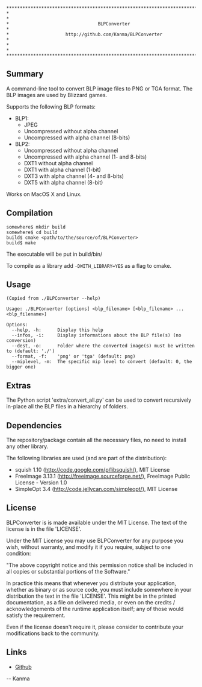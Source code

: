 	********************************************************************************
	*                                                                              *
	*                                 BLPConverter                                 *
	*                     http://github.com/Kanma/BLPConverter                     *
	*                                                                              *
	********************************************************************************

## Summary
A command-line tool to convert BLP image files to PNG or TGA format. The BLP images are used by Blizzard games.

Supports the following BLP formats:

* BLP1:
	* JPEG
	* Uncompressed without alpha channel
	* Uncompressed with alpha channel (8-bits)
* BLP2:
	* Uncompressed without alpha channel
	* Uncompressed with alpha channel (1- and 8-bits)
	* DXT1 without alpha channel
	* DXT1 with alpha channel (1-bit)
	* DXT3 with alpha channel (4- and 8-bits)
	* DXT5 with alpha channel (8-bit)

Works on MacOS X and Linux.

## Compilation
    somewhere$ mkdir build
    somewhere$ cd build
    build$ cmake <path/to/the/source/of/BLPConverter>
    build$ make

The executable will be put in build/bin/

To compile as a library add ``-DWITH_LIBRARY=YES`` as a flag to cmake.

## Usage
	(Copied from ./BLPConverter --help)
	
	Usage: ./BLPConverter [options] <blp_filename> [<blp_filename> ... <blp_filename>]
	
	Options:
	  --help, -h:      Display this help
	  --infos, -i:     Display informations about the BLP file(s) (no conversion)
	  --dest, -o:      Folder where the converted image(s) must be written to (default: './')
	  --format, -f:    'png' or 'tga' (default: png)
	  --miplevel, -m:  The specific mip level to convert (default: 0, the bigger one)

## Extras
The Python script 'extra/convert_all.py' can be used to convert recursively in-place all the BLP files in a hierarchy of folders.

## Dependencies
The repository/package contain all the necessary files, no need to install any
other library.

The following libraries are used (and are part of the distribution):

* squish 1.10 (http://code.google.com/p/libsquish/), MIT License
* FreeImage 3.13.1 (http://freeimage.sourceforge.net/), FreeImage Public License - Version 1.0
* SimpleOpt 3.4 (http://code.jellycan.com/simpleopt/), MIT License

## License
BLPConverter is is made available under the MIT License. The text of the license is
in the file 'LICENSE'.

Under the MIT License you may use BLPConverter for any purpose you wish, without
warranty, and modify it if you require, subject to one condition:

   "The above copyright notice and this permission notice shall be included in
   all copies or substantial portions of the Software."

In practice this means that whenever you distribute your application, whether as
binary or as source code, you must include somewhere in your distribution the
text in the file 'LICENSE'. This might be in the printed documentation, as a
file on delivered media, or even on the credits / acknowledgements of the
runtime application itself; any of those would satisfy the requirement.

Even if the license doesn't require it, please consider to contribute your
modifications back to the community.

## Links
* [Github](https://github.com/Kanma/BLPConverter)

-- Kanma